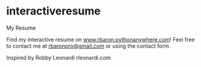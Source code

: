 # interactiveresume
My Resume 


Find my interactive resume on www.rbaron.pythonanywhere.com!
Feel free to contact me at rbaronpro@gmail.com or using the contact form.

Inspired by Robby Leonardi rleonardi.com
